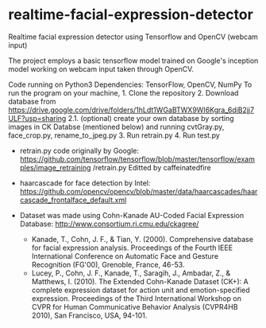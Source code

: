 # realtime-facial-expression-detector
Realtime facial expression detector using Tensorflow and OpenCV (webcam input)

The project employs a basic tensorflow model trained on Google's inception model working on webcam input taken through OpenCV.

Code running on Python3
Dependencies: TensorFlow, OpenCV, NumPy
To run the program on your machine,
	1. Clone the repository
	2. Download database from https://drive.google.com/drive/folders/1hLdt1WGaBTWX9WI6Kgra_6diB2jj7ULF?usp=sharing
		2.1. (optional) create your own database by sorting images in CK Databse (mentioned below) and running cvtGray.py, 			face_crop.py, rename_to_jpeg.py
	3. Run retrain.py
	4. Run test.py

- retrain.py code originally by Google: https://github.com/tensorflow/tensorflow/blob/master/tensorflow/examples/image_retraining	/retrain.py
Editted by caffeinatedfire

- haarcascade for face detection by Intel: https://github.com/opencv/opencv/blob/master/data/haarcascades/haarcascade_frontalface_default.xml

- Dataset was made using Cohn-Kanade AU-Coded Facial Expression Database: http://www.consortium.ri.cmu.edu/ckagree/
	- Kanade, T., Cohn, J. F., & Tian, Y. (2000). Comprehensive database for facial expression analysis. Proceedings of the Fourth IEEE	  International Conference on Automatic Face and Gesture Recognition (FG'00), Grenoble, France, 46-53.
	- Lucey, P., Cohn, J. F., Kanade, T., Saragih, J., Ambadar, Z., & Matthews, I. (2010). The Extended Cohn-Kanade Dataset (CK+): A 	complete expression dataset for action unit and emotion-specified expression. Proceedings of the Third International Workshop on CVPR	 	for Human Communicative Behavior Analysis (CVPR4HB 2010), San Francisco, USA, 94-101.

